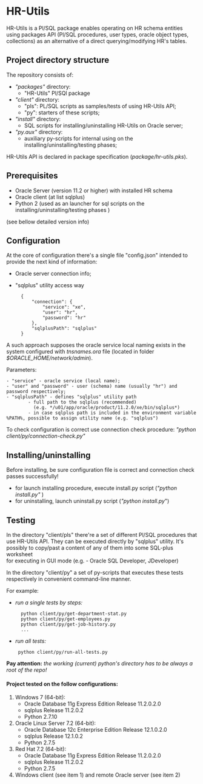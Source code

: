 # HR-Utils
HR-Utils is a Pl/SQL package enables operating on HR schema entities
using packages API (Pl/SQL procedures, user types, oracle object types, collections) 
as an alternative of a direct querying/modifying HR's tables.

## Project directory structure
The repository consists of:
- *"packages"* directory:
     + "HR-Utils" Pl/SQl package  
- *"client"* directory:
     + "pls":  PL/SQL scripts as samples/tests of using HR-Utils API;
     + "py": starters of these scripts;
 - *"install"* directory:     
     - SQL scripts for installing/uninstalling HR-Utils on Oracle server;
 - *"py.aux"* directory:        
     -  auxiliary py-scripts for internal using on the installing/uninstalling/testing phases;

HR-Utils API is declared in package specification (*package/hr-utils.pks*).


## Prerequisites
- Oracle Server (version 11.2 or higher) with installed HR schema
- Oracle client (at list sqlplus)
- Python 2 (used as an launcher for sql scripts on the installing/uninstalling/testing phases )

(see bellow detailed version info)

## Configuration
At the core of configuration there's a single file "config.json"
intended to provide the next kind of information:

- Oracle server connection info;
- "sqlplus" utility access way


        {
            "connection": {
                "service": "xe", 
                "user": "hr",
                "password": "hr"
            },
            "sqlplusPath": "sqlplus"
        }

A such approach supposes the oracle service local naming exists in the system configured with *tnsnames.ora*
file (located in folder *$ORACLE_HOME/network/admin*).

Parameters:

    - "service" - oracle service (local name);
    - "user" and "password" - user (schema) name (usually "hr") and password respectively;
    - "sqlplusPath" - defines "sqlplus" utility path
            - full path to the sqlplus (recommended) 
              (e.g. */u01/app/oracle/product/11.2.0/xe/bin/sqlplus*)  
            - in case sqlplus path is included in the environment variable %PATH%, possible to assign utility name (e.g. "sqlplus")


To check configuration is correct use connection check procedure:
  *"python client/py/connection-check.py"*


## Installing/uninstalling

Before installing, be sure configuration file is correct and connection check passes successfully!

- for launch installing procedure, execute install.py script (*"python install.py"* )
- for uninstalling, launch uninstall.py script (*"python install.py*")


## Testing

In the directory "client/pls" there're a set of different Pl/SQL procedures
that use HR-Utils API. 
They can be executed directly by "sqlplus" utility. 
It's possibly to copy/past a content of any of them into some SQL-plus worksheet  
for executing in GUI mode (e.g. - Oracle SQL Developer, JDeveloper)

In the directory "client/py" a set of py-scripts that executes these tests respectively
in convenient command-line manner.

For example:

- *run a single tests by steps:*

        python client/py/get-department-stat.py
        python client/py/get-employees.py
        python client/py/get-job-history.py
        ...

 - *run all tests:*       

        python client/py/run-all-tests.py

**Pay attention:** *the working (current) python's directory has to be always a root of the repo!*


#### Project tested on the follow configurations:

 1. Windows 7 (64-bit):
    - Oracle Database 11g Express Edition Release 11.2.0.2.0 
    - sqlplus Release 11.2.0.2
    - Python 2.7.10
 2. Oracle Linux Server 7.2 (64-bit):
    - Oracle Database 12c Enterprise Edition Release 12.1.0.2.0    
    - sqlplus Release 12.1.0.2
    - Python 2.7.5
3.  Red Hat 7.2 (64-bit):
    -  Oracle Database 11g Express Edition Release 11.2.0.2.0
    -  sqlplus Release 11.2.0.2
    - Python 2.7.5
 4. Windows client (see item 1) and remote Oracle server (see item 2)       


